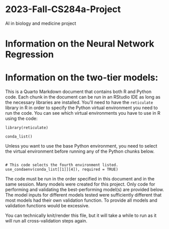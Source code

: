 # 2023-Fall-CS284a-Project
AI in biology and medicine project

# Information on the Neural Network Regression 



# Information on the two-tier models:

This is a Quarto Markdown document that contains both R and Python code. Each chunk in the document can be run in an RStudio IDE as long as the necessary libraries are installed. You'll need to have the `reticulate` library in R in order to specify the Python virtual environment you need to run the code. You can see which virtual environments you have to use in R using the code: 
```
library(reticulate)

conda_list()
```

Unless you want to use the base Python environment, you need to select the virtual environment before running any of the Python chunks below.

```

# This code selects the fourth environment listed. 
use_condaenv(conda_list[[1]][4]), required = TRUE)

```

The code must be run in the order specified in this document and in the same session. Many models were created for this project. Only code for performing and validating the best-performing model(s) are provided below. The model inputs for different models tested were sufficiently different that most models had their own validation function. To provide all models and validation functions would be excessive. 

You can technically knit/render this file, but it will take a while to run as it will run all cross-validation steps again. 
